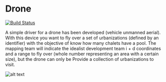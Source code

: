 # Drone

[![Build Status](https://sonarcloud.io/dashboard?id=Drone%3ADrone)](https://sonarcloud.io/api/ce/task?id=AWKlav8uo-4kJLXn2MYF)


A simple driver for a drone has been developed (vehicle
unmanned aerial). With this device you want to fly over a set
of urbanizations (defined by an identifier) ​​with the objective of
know how many chalets have a pool.
The mapping team will indicate the idealist development team i + d
coordinates and a range to fly over (whole number representing
an area with a certain size), but the drone can only be
Provide a collection of urbanizations to visit.




![alt text](https://github.com/Milfist/Docs/blob/master/milfist.JPG)